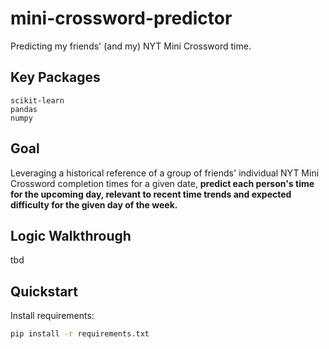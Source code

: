 # mini-crossword-predictor

Predicting my friends' (and my) NYT Mini Crossword time.

## Key Packages
```
scikit-learn
pandas
numpy
```

## Goal

Leveraging a historical reference of a group of friends' individual NYT Mini Crossword completion times for a given date, <b>predict each person's time for the upcoming day, relevant to recent time trends and expected difficulty for the given day of the week.</b>

## Logic Walkthrough
tbd

## Quickstart
Install requirements:
```bash
pip install -r requirements.txt
```

